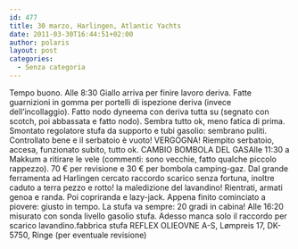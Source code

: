 ```yaml
---
id: 477
title: 30 marzo, Harlingen, Atlantic Yachts
date: 2011-03-30T16:44:51+02:00
author: polaris
layout: post
categories:
  - Senza categoria
---
```

Tempo buono. Alle 8:30 Giallo arriva per finire lavoro deriva. Fatte guarnizioni in gomma per portelli di ispezione deriva (invece dell&#8217;incollaggio). Fatto nodo dyneema con deriva tutta su (segnato con scotch, poi abbassata e fatto nodo). Sembra tutto ok, meno fatica di prima. Smontato regolatore stufa da supporto e tubi gasolio: sembrano puliti. Controllato bene e il serbatoio è vuoto! VERGOGNA! Riempito serbatoio, accesa, funzionato subito, tutto ok. CAMBIO BOMBOLA DEL GASAlle 11:30 a Makkum a ritirare le vele (commenti: sono vecchie, fatto qualche piccolo rappezzo). 70 € per revisione e 30 € per bombola camping-gaz. Dal grande ferramenta ad Harlingen cercato raccordo scarico senza fortuna, inoltre caduto a terra pezzo e rotto! la maledizione del lavandino! Rientrati, armati genoa e randa. Poi copriranda e lazy-jack. Appena finito cominciato a piovere: giusto in tempo. La stufa va sempre: 20 gradi in cabina! Alle 16:20 misurato con sonda livello gasolio stufa. Adesso manca solo il raccordo per scarico lavandino.fabbrica stufa REFLEX OLIEOVNE A-S, Lømpreis 17, DK-5750, Ringe (per eventuale revisione)